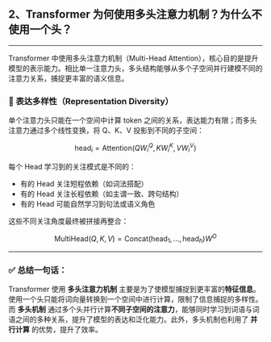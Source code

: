 ## 2、Transformer 为何使用多头注意力机制？为什么不使用一个头？

---

Transformer 中使用多头注意力机制（Multi-Head Attention），核心目的是提升模型的表示能力。相比单一注意力头，多头结构能够从多个子空间并行建模不同的注意力关系，捕捉更丰富的语义信息。

### 🎯 表达多样性（Representation Diversity）

单个注意力头只能在一个空间中计算 token 之间的关系，表达能力有限；而多头注意力通过多个线性变换，将 Q、K、V 投影到不同的子空间：

$$
\text{head}_i = \text{Attention}(QW_i^Q, KW_i^K, VW_i^V)
$$

每个 Head 学习到的关注模式是不同的：
- 有的 Head 关注短程依赖（如词法搭配）
- 有的 Head 关注长程依赖（如主谓一致、跨句结构）
- 有的 Head 可能自然学习到句法或语义角色

这些不同关注角度最终被拼接再整合：

$$
\text{MultiHead}(Q,K,V) = \text{Concat}(\text{head}_1,\dots,\text{head}_h)W^O
$$

---

### ✅ 总结一句话：

Transformer 使用 **多头注意力机制** 主要是为了使模型捕捉到更丰富的**特征信息**。使用一个头只能将词向量转换到一个空间中进行计算，限制了信息捕捉的多样性。而 **多头机制** 通过多个头并行计算**不同子空间的注意力**，能够同时学习到词语与词语之间的多种关系，提升了模型的表达和泛化能力。此外，多头机制也利用了 **并行计算** 的优势，提升了效率。


